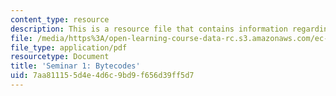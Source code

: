 ```yaml
---
content_type: resource
description: This is a resource file that contains information regarding bytecodes.
file: /media/https%3A/open-learning-course-data-rc.s3.amazonaws.com/ec-s01-internet-technology-in-local-and-global-communities-spring-2005-summer-2005/7aa811155d4e4d6c9bd9f656d39ff5d7_MITEC_S01S05_bytecode.pdf
file_type: application/pdf
resourcetype: Document
title: 'Seminar 1: Bytecodes'
uid: 7aa81115-5d4e-4d6c-9bd9-f656d39ff5d7
---
```

